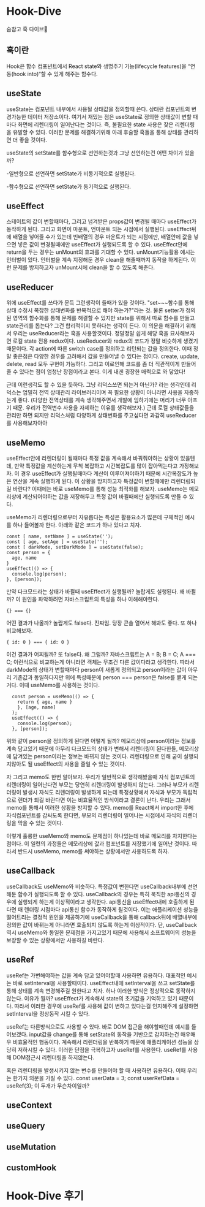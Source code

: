 # Hook-Dive
숨참고 훅 다이브🤿


## 훅이란

Hook은 함수 컴포넌트에서 React state와 생명주기 기능(lifecycle features)을 “연동(hook into)“할 수 있게 해주는 함수다. 

## useState
useState는 컴포넌트 내부에서 사용될 상태값을 정의할때 쓴다. 상태란 컴포넌트의 변경가능한 데이터 저장소이다. 여기서 재밌는 점은 useState로 정의한 상태값이 변할 때마다 화면에 리렌더링이 일어난다는 것이다. 즉, 불필요한 state 사용은 잦은 리렌더링을 유발할 수 있다. 이러한 문제를 해결하기위해 아래 후술할 훅들을 통해 상태를 관리하면 더 좋을 것이다.

useState의 setState를 함수형으로 선언하는것과 그냥 선언하는건 어떤 차이가 있을까?

-일반형으로 선언하면 setState가 비동기적으로 실행된다.

-함수형으로 선언하면 setState가 동기적으로 실행된다.

## useEffect
스테이트의 값이 변할때마다, 그리고 넘겨받은 props값이 변경될 때마다 useEffect가 동작하게 된다. 그리고 화면이 마운트, 언마운트 되는 시점에서 실행된다. useEffect뒤에 배열을 넣어줄 수가 있는데 빈배열의 경우 마운트가 되는 시점에만, 배열안에 값을 넣으면 넣은 값이 변경될때에만 useEffect가 실행되도록 할 수 있다. useEffect안에 return을 두는 경우는 unMount의 효과를 기대할 수 있다. unMount기능활용 예시는 인터벌이 있다. 인터벌을 계속 지정해둔 경우 clean을 해줄때까지 동작을 하게된다. 이런 문제를 방지하고자 unMount시에 clean을 할 수 있도록 해준다.

## useReducer
위에 useEffect를 쓰다가 문득 그런생각이 들때가 있을 것이다. "set~~~함수를 통해 상태 수정시 복잡한 상태변화를 반복적으로 해야 하는가?"라는 것. 물론 setter가 정의된 영역의 함수화를 통해 문제를 해결할 수 있지만 state를 위해서 따로 함수를 만들고 state관리를 돕는다? 그건 합리적이지 못하다는 생각이 든다. 이 의문을 해결하기 위해서 우리는 useReducer라는 훅을 사용할것이다. 정말정말 쉽게 해당 훅을 묘사해보자면 로컬 state 전용 redux이다. useReducer와 redux의 코드가 정말 비슷하게 생겼기 때문이다. 각 action에 따른 switch case를 정의하고 리턴되는 값을 정의한다. 이때 정말 좋은점은 다양한 경우를 고려해서 값을 만들어낼 수 있다는 점이다. create, update, delete, read 모두 구현이 가능하다. 그리고 이로인해 코드를 좀 더 직관적이게 만들어 줄 수 있다는 점이 엄청난 장점이라고 본다. 이게 내겐 굉장한 매력으로 와 닿았다!

근데 이런생각도 할 수 있을 듯하다. 그냥 리덕스쓰면 되는거 아닌가? 라는 생각인데 리덕스는 엄밀히 전역 상태관리 라이브러리이며 꼭 필요한 상황이 아니라면 사용을 자중하는게 좋다. (다양한 전역상태를 계속 생각해주면서 개발에 임하기에는 머리가 너무 아프기 때문. 우리가 전역변수 사용을 자제하는 이유를 생각해보자.) 근데 로컬 상태값들을 관리만 하면 되지만 리덕스처럼 다양하게 상태변화를 주고싶다면 과감히 useReducer를 사용해보자아아


## useMemo

useEffect안에 리렌더링이 될때마다 특정 값을 계속해서 바꿔줘야하는 상황이 있을텐데, 만약 특정값을 계산하는게 무척 복잡하고 시간복잡도를 많이 잡아먹는다고 가정해보자. 이 경우 useEffect가 실행될때마다 계산이 이루어져야하기 때문에 시간복잡도가 높은 연산을 계속 실행하게 된다. 이 상황을 방지하고자 특정값이 변할때에만 리렌더링되길 바란다? 이때에는 바로 useMemo를 통해 성능 최적화를 해보자. useMemo는 메모리상에 계산되어야하는 값을 저장해두고 특정 값이 바뀔때에만 실행되도록 만들 수 있다.

useMemo가 리렌더링으로부터 자유롭다는 특성은 활용요소가 많은데 구체적인 예시를 하나 들어볼까 한다. 아래와 같은 코드가 하나 있다고 치자.



    const [ name, setName ] = useState('');
    const [ age, setAge ] = useState('');
    const [ darkMode, setDarkMode ] = useState(false);
    const person = {
      age, name
    }
    useEffect(() => {
      console.log(person);
    }, [person]);
    
    
만약 다크모드라는 상태가 바뀔때 useEffect가 실행될까? 놀랍게도 실행된다. 왜 바뀔까? 이 원인을 파악하려면 자바스크립트의 특성을 하나 이해해야한다. 

    {} === {}
    
어떤 결과가 나올까? 놀랍게도 false다. 진짜임. 당장 콘솔 열어서 해봐도 좋다. 또 하나 비교해보자.

    { id: 0 } === { id: 0 }
    
이건 결과가 어찌될까? 또 false다. 왜 그럴까? 자바스크립트는 A = B; B = C; A === C; 이런식으로 비교하는게 아니라면 객체는 무조건 다른 값이다라고 생각한다. 따라서 darkMode의 상태가 변할때마다 person이 새롭게 정의되고 person이라는 값이 아무리 기존값과 동일하다지만 위에 특성때문에 person === person은 false를 뱉게 되는거다. 이때 useMemo를 사용하는 것이다.

      const person = useMemo(() => {
        return { age, name }
        }, [age, name]
      );
      useEffect(() => {
        console.log(person);
      }, [person]);

위와 같이 person을 정의하게 된다면 어떻게 될까? 메모리상에 person이라는 정보를 계속 담고있기 때문에 아무리 다크모드의 상태가 변해서 리렌더링이 된다한들, 메모리상에 담겨있는 person이라는 정보는 바뀌지 않는 것이다. 리렌더링으로 인해 굳이 실행되지않아도 될 useEffect의 사용을 줄일 수 있는 것이다.
    
자 그리고 memo도 한번 알아보자. 우리가 일반적으로 생각해봤을때 자식 컴포넌트의 리렌더링이 일어난다면 부모는 당연히 리렌더링이 발생하지 않는다. 그러나 부모가 리렌더링이 발생시 자식도 리렌더링이 발생하게 되는데 특정상황에서 자식과 부모가 독립적으로 렌더가 되길 바란다면 이는 비효율적인 방식이라고 결론이 난다. 우리는 그래서 memo를 통해서 이러한 상황을 방지할 수 있다. memo를 React에서 import한 후에 자식컴포넌트를 감싸도록 한다면, 부모의 리렌더링이 일어나는 시점에서 자식의 리렌더링을 막을 수 있는 것이다.

이렇게 훌륭한 useMemo와 memo도 문제점이 하나있는데 바로 메모리를 차지한다는 점이다. 이 일련의 과정들은 메모리상에 값과 컴포넌트를 저장했기에 일어난 것이다. 따라서 반드시 useMemo, memo를 써야하는 상황에서만 사용하도록 하자.


## useCallback

useCallback도 useMemo와 비슷하다. 특정값이 변한다면 useCallback내부에 선언해둔 함수가 실행되도록 할 수 있다. useCallback의 경우는 특히 묵직한 api통신의 경우에 실행되게 하는게 이상적이라고 생각한다. api통신을 useEffect내에 호출하게 된다면 매 렌더링 시점마다 api통신 함수가 동작하게 될것이다. 이는 애플리케이션 성능을 떨어트리는 결정적 원인을 제공하기에 useCallback을 통해 callback뒤에 배열내부에 정의한 값이 바뀌는게 아니라면 호출되지 않도록 하는게 이상적이다. 단, useCallback 역시 useMemo와 동일한 문제점을 가지고있기 때문에 사용해서 소프트웨어의 성능을 보장할 수 있는 상황에서만 사용하길 바란다.

## useRef

useRef는 가변해야하는 값을 계속 담고 있어야할때 사용하면 유용하다. 대표적인 예시는 바로 setInterval을 사용할때이다. useEffect내에 setInterval을 쓰고 setState를 통해 상태를 계속 변경해주길 원한다고 치자. 허나 이러한 방식은 정상적으로 동작하지 않는다. 이유가 뭘까? useEffect가 계속해서 state의 초기값을 기억하고 있기 때문이다. 따라서 이러한 경우에 useRef를 사용해 값이 변하고 있다는걸 인지해주게 설정하면 setInterval을 정상동작 시킬 수 있다.

useRef는 다른방식으로도 사용할 수 있다. 바로 DOM 접근을 해야할때인데 예시를 들어보겠다. input값을 change를 통해 setState의 동작을 기반으로 감지하는건 매우매우 비효율적인 행동이다. 계속해서 리렌더링을 반복하기 때문에 애플리케이션 성능을 상당히 저하시킬 수 있다. 이러한 단점을 극복하고자 useRef를 사용한다. useRef를 사용해 DOM접근시 리렌더링을 하지않는다. 

혹은 리렌더링을 발생시키지 않는 변수를 만들어야 할 때 사용하면 유용하다. 이때 우리는 한가지 의문을 가질 수 있다.
  const userData = 3;
  const userRefData = useRef(3);
이 두개가 무슨차이일까?

## useContext

## useQuery

## useMutation

## customHook


# Hook-Dive 후기
